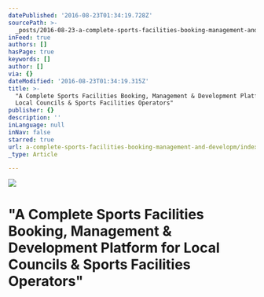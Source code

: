 ```yaml
---
datePublished: '2016-08-23T01:34:19.728Z'
sourcePath: >-
  _posts/2016-08-23-a-complete-sports-facilities-booking-management-and-developm.md
inFeed: true
authors: []
hasPage: true
keywords: []
author: []
via: {}
dateModified: '2016-08-23T01:34:19.315Z'
title: >-
  "A Complete Sports Facilities Booking, Management & Development Platform for
  Local Councils & Sports Facilities Operators"
publisher: {}
description: ''
inLanguage: null
inNav: false
starred: true
url: a-complete-sports-facilities-booking-management-and-developm/index.html
_type: Article

---
```

![](https://the-grid-user-content.s3-us-west-2.amazonaws.com/1a41f497-a2ef-440f-ac64-2185f1875e09.jpg)

# "A Complete Sports Facilities Booking, Management & Development Platform for Local Councils & Sports Facilities Operators"